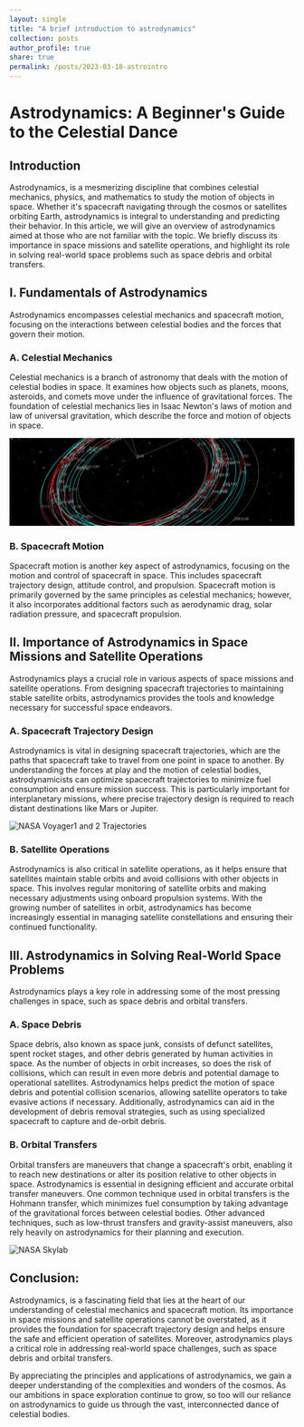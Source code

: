 ```yaml
---
layout: single
title: "A brief introduction to astrodynamics"
collection: posts 
author_profile: true
share: true
permalink: /posts/2023-03-18-astrointro
---
```


# Astrodynamics: A Beginner's Guide to the Celestial Dance

## Introduction
Astrodynamics, is a mesmerizing discipline that combines celestial mechanics, physics, and mathematics to study the motion of objects in space. Whether it's spacecraft navigating through the cosmos or satellites orbiting Earth, astrodynamics is integral to understanding and predicting their behavior. In this article, we will give an overview of astrodynamics aimed at those who are not familiar with the topic. We briefly discuss its importance in space missions and satellite operations, and highlight its role in solving real-world space problems such as space debris and orbital transfers.

## I. Fundamentals of Astrodynamics

Astrodynamics encompasses celestial mechanics and spacecraft motion, focusing on the interactions between celestial bodies and the forces that govern their motion.

### A. Celestial Mechanics

Celestial mechanics is a branch of astronomy that deals with the motion of celestial bodies in space. It examines how objects such as planets, moons, asteroids, and comets move under the influence of gravitational forces. The foundation of celestial mechanics lies in Isaac Newton's laws of motion and law of universal gravitation, which describe the force and motion of objects in space.

![NASA Copernicus Trajectory Design](/images/copernicus-image-Nasa.png "NASA Copernicus Trajectory Design")

### B. Spacecraft Motion

Spacecraft motion is another key aspect of astrodynamics, focusing on the motion and control of spacecraft in space. This includes spacecraft trajectory design, attitude control, and propulsion. Spacecraft motion is primarily governed by the same principles as celestial mechanics; however, it also incorporates additional factors such as aerodynamic drag, solar radiation pressure, and spacecraft propulsion.

## II. Importance of Astrodynamics in Space Missions and Satellite Operations

Astrodynamics plays a crucial role in various aspects of space missions and satellite operations. From designing spacecraft trajectories to maintaining stable satellite orbits, astrodynamics provides the tools and knowledge necessary for successful space endeavors.

### A. Spacecraft Trajectory Design

Astrodynamics is vital in designing spacecraft trajectories, which are the paths that spacecraft take to travel from one point in space to another. By understanding the forces at play and the motion of celestial bodies, astrodynamicists can optimize spacecraft trajectories to minimize fuel consumption and ensure mission success. This is particularly important for interplanetary missions, where precise trajectory design is required to reach distant destinations like Mars or Jupiter.

![NASA Voyager1 and 2 Trajectories](/images/04-voyager-1and2-nasa.jpeg "NASA Voyager1 and 2 Trajectories")

### B. Satellite Operations

Astrodynamics is also critical in satellite operations, as it helps ensure that satellites maintain stable orbits and avoid collisions with other objects in space. This involves regular monitoring of satellite orbits and making necessary adjustments using onboard propulsion systems. With the growing number of satellites in orbit, astrodynamics has become increasingly essential in managing satellite constellations and ensuring their continued functionality.

## III. Astrodynamics in Solving Real-World Space Problems

Astrodynamics plays a key role in addressing some of the most pressing challenges in space, such as space debris and orbital transfers.

### A. Space Debris

Space debris, also known as space junk, consists of defunct satellites, spent rocket stages, and other debris generated by human activities in space. As the number of objects in orbit increases, so does the risk of collisions, which can result in even more debris and potential damage to operational satellites. Astrodynamics helps predict the motion of space debris and potential collision scenarios, allowing satellite operators to take evasive actions if necessary. Additionally, astrodynamics can aid in the development of debris removal strategies, such as using specialized spacecraft to capture and de-orbit debris.

### B. Orbital Transfers
Orbital transfers are maneuvers that change a spacecraft's orbit, enabling it to reach new destinations or alter its position relative to other objects in space. Astrodynamics is essential in designing efficient and accurate orbital transfer maneuvers. One common technique used in orbital transfers is the Hohmann transfer, which minimizes fuel consumption by taking advantage of the gravitational forces between celestial bodies. Other advanced techniques, such as low-thrust transfers and gravity-assist maneuvers, also rely heavily on astrodynamics for their planning and execution.

![NASA Skylab](/images/skylab_nasa.jpeg "NASA Skylab in orbit")

## Conclusion:
Astrodynamics, is a fascinating field that lies at the heart of our understanding of celestial mechanics and spacecraft motion. Its importance in space missions and satellite operations cannot be overstated, as it provides the foundation for spacecraft trajectory design and helps ensure the safe and efficient operation of satellites. Moreover, astrodynamics plays a critical role in addressing real-world space challenges, such as space debris and orbital transfers.

By appreciating the principles and applications of astrodynamics, we gain a deeper understanding of the complexities and wonders of the cosmos. As our ambitions in space exploration continue to grow, so too will our reliance on astrodynamics to guide us through the vast, interconnected dance of celestial bodies.
<!-- Add a reference section (small heading)
===
References:
[1] https://www.nasa.gov/audience/forstudents/k-4/stories/nasa-knows/what-is-astrodynamics-k4.html
[1] https://www.nasa.gov/audience/forstudents/k-4/stories/nasa-knows/what-is-astrodynamics-k4.html -->


